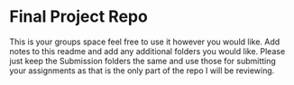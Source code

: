 # Final Project Repo
This is your groups space feel free to use it however you would like. Add notes to this readme and add any additional folders you would like. Please just keep the Submission folders the same and use those for submitting your assignments as that is the only part of the repo I will be reviewing. 
